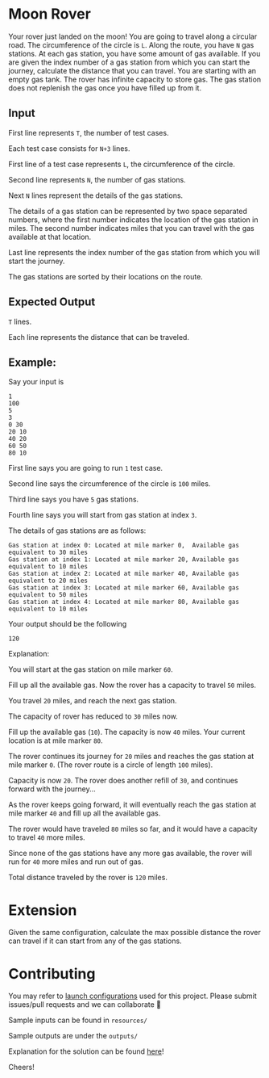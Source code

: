 # Moon Rover

Your rover just landed on the moon! You are going to travel along a circular road. The circumference of the circle is `L`. Along the route, you have `N` gas stations. At each gas station, you have some amount of gas available. If you are given the index number of a gas station from which you can start the journey, calculate the distance that you can travel. You are starting with an empty gas tank. The rover has infinite capacity to store gas. The gas station does not replenish the gas once you have filled up from it.

## Input

First line represents `T`, the number of test cases.

Each test case consists for `N+3` lines.

First line of a test case represents `L`, the circumference of the circle.

Second line represents `N`, the number of gas stations.

Next `N` lines represent the details of the gas stations. 

The details of a gas station can be represented by two space separated numbers, where the first number indicates the location of the gas station in miles. The second number indicates miles that you can travel with the gas available at that location.

Last line represents the index number of the gas station from which you will start the journey.

The gas stations are sorted by their locations on the route.

## Expected Output

`T` lines.

Each line represents the distance that can be traveled.

## Example:

Say your input is
```
1
100
5
3
0 30
20 10
40 20
60 50
80 10
```
First line says you are going to run `1` test case.

Second line says the circumference of the circle is `100` miles.

Third line says you have `5` gas stations.

Fourth line says you will start from gas station at index `3`.

The details of gas stations are as follows:
```
Gas station at index 0: Located at mile marker 0,  Available gas equivalent to 30 miles
Gas station at index 1: Located at mile marker 20, Available gas equivalent to 10 miles
Gas station at index 2: Located at mile marker 40, Available gas equivalent to 20 miles
Gas station at index 3: Located at mile marker 60, Available gas equivalent to 50 miles
Gas station at index 4: Located at mile marker 80, Available gas equivalent to 10 miles
```

Your output should be the following
```
120
```

Explanation:

You will start at the gas station on mile marker `60`. 

Fill up all the available gas. Now the rover has a capacity to travel `50` miles.

You travel `20` miles, and reach the next gas station. 

The capacity of rover has reduced to `30` miles now.

Fill up the available gas (`10`). The capacity is now `40` miles. Your current location is at mile marker `80`. 

The rover continues its journey for `20` miles and reaches the gas station at mile marker `0`. (The rover route is a circle of length `100` miles).

Capacity is now `20`. The rover does another refill of `30`, and continues forward with the journey...

As the rover keeps going forward, it will eventually reach the gas station at mile marker `40` and fill up all the available gas.

The rover would have traveled `80` miles so far, and it would have a capacity to travel `40` more miles.

Since none of the gas stations have any more gas available, the rover will run for `40` more miles and run out of gas.

Total distance traveled by the rover is `120` miles.

# Extension

Given the same configuration, calculate the max possible distance the rover can travel if it can start from any of the gas stations.

# Contributing

You may refer to [launch configurations](docs/Launch.md) used for this project. Please submit issues/pull requests and we can collaborate :slightly_smiling_face:

Sample inputs can be found in `resources/`

Sample outputs are under the `outputs/`

Explanation for the solution can be found [here](docs/Solution.md)!

Cheers!
